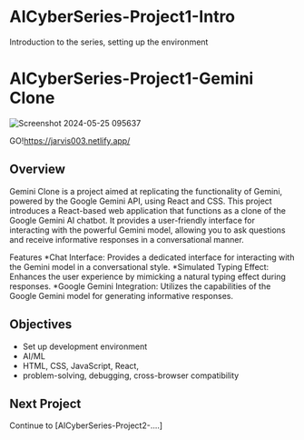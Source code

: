 # AICyberSeries-Project1-Intro
 Introduction to the series, setting up the environment
# AICyberSeries-Project1-Gemini Clone 
![Screenshot 2024-05-25 095637](https://github.com/SirCodeKnight/AICyberSeries-Project1-Gemini/assets/170753608/aa084dda-a6e3-4394-b13d-f97151bc3698)

 GO!https://jarvis003.netlify.app/

## Overview
Gemini Clone is a project aimed at replicating the functionality of Gemini, powered by the Google Gemini API, using React and CSS.
This project introduces a React-based web application that functions as a clone of the Google Gemini AI chatbot. It provides a user-friendly interface for interacting with the powerful Gemini model, allowing you to ask questions and receive informative responses in a conversational manner.

Features
*Chat Interface: Provides a dedicated interface for interacting with the Gemini model in a conversational style.
*Simulated Typing Effect: Enhances the user experience by mimicking a natural typing effect during responses.
*Google Gemini Integration: Utilizes the capabilities of the Google Gemini model for generating informative responses.



## Objectives
-  Set up development environment
-  AI/ML
-  HTML, CSS, JavaScript, React,
-  problem-solving, debugging, cross-browser compatibility

## Next Project
Continue to [AICyberSeries-Project2-....]
